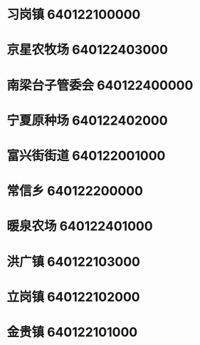 # 习岗镇 640122100000
# 京星农牧场 640122403000
# 南梁台子管委会 640122400000
# 宁夏原种场 640122402000
# 富兴街街道 640122001000
# 常信乡 640122200000
# 暖泉农场 640122401000
# 洪广镇 640122103000
# 立岗镇 640122102000
# 金贵镇 640122101000
